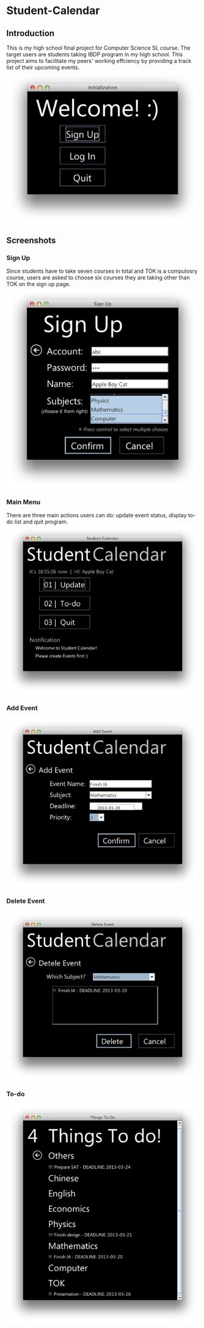 # Student-Calendar

## Introduction
  This is my high school final project for Computer Science SL course. The target users are students taking IBDP program in my high school. This project aims to facilitate my peers' working effciency by providing a track list of their upcoming events.
![welcome](https://raw.githubusercontent.com/nammmm/Student-Calendar/master/screenshots/01_Welcome.png)
  
## Screenshots
### Sign Up
  Since students have to take seven courses in total and TOK is a compulosry course, users are asked to choose six courses they are taking other than TOK on the sign up page.
![sign_up](https://raw.githubusercontent.com/nammmm/Student-Calendar/master/screenshots/03_SignUp.png)

### Main Menu
  There are three main actions users can do: update event status, display to-do list and quit program.
![main_menu](https://raw.githubusercontent.com/nammmm/Student-Calendar/master/screenshots/04_Main.png)

### Add Event
![add_event](https://raw.githubusercontent.com/nammmm/Student-Calendar/master/screenshots/06_AddEvent.png)

### Delete Event
![delete_event](https://raw.githubusercontent.com/nammmm/Student-Calendar/master/screenshots/07_DeleteEvent.png)

### To-do
![to_do](https://raw.githubusercontent.com/nammmm/Student-Calendar/master/screenshots/08_Todo.png)

